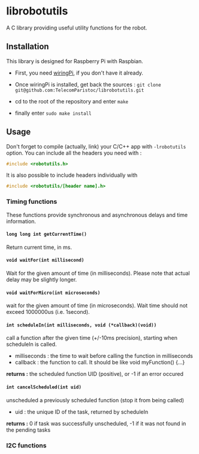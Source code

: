 # librobotutils
A C library providing useful utility functions for the robot.

## Installation ##

This library is designed for Raspberry Pi with Raspbian.

* First, you need [wiringPi](http://wiringpi.com/download-and-install/),
if you don't have it already.

* Once wiringPi is installed, get back the sources :
`git clone git@github.com:TelecomParistoc/librobotutils.git`

* cd to the root of the repository and enter `make`

* finally enter `sudo make install`

## Usage ##

Don't forget to compile (actually, link) your C/C++ app with `-lrobotutils` option.
You can include all the headers you need with :
```c
#include <robotutils.h>
```

It is also possible to include headers individually with
```c
#include <robotutils/[header name].h>
```

### Timing functions ###

These functions provide synchronous and asynchronous
delays and time information.

#### `long long int getCurrentTime()` ####
Return current time, in ms.

#### `void waitFor(int millisecond)` ####
Wait for the given amount of time (in milliseconds). Please note that actual
delay may be slightly longer.

#### `void waitForMicro(int microseconds)` ####
wait for the given amount of time (in microseconds). Wait time should not exceed
1000000us (i.e. 1second).

#### `int scheduleIn(int milliseconds, void (*callback)(void))` ####
call a function after the given time (+/-10ms precision), starting when
scheduleIn is called.

* milliseconds : the time to wait before calling the function in milliseconds
* callback : the function to call. It should be like void myFunction() {...}

**returns :** the scheduled function UID (positive), or -1 if an error occured

#### `int cancelScheduled(int uid)` ####
unscheduled a previously scheduled function (stop it from being called)

* uid : the unique ID of the task, returned by scheduleIn

**returns :** 0 if task was successfully unscheduled, -1 if it was not found in
the pending tasks

### I2C functions ###
